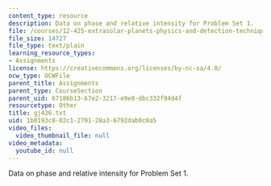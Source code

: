 ```yaml
---
content_type: resource
description: Data on phase and relative intensity for Problem Set 1.
file: /courses/12-425-extrasolar-planets-physics-and-detection-techniques-fall-2007/1b0193c002c1279128a36792dab0c0a5_gj436.txt
file_size: 14727
file_type: text/plain
learning_resource_types:
- Assignments
license: https://creativecommons.org/licenses/by-nc-sa/4.0/
ocw_type: OCWFile
parent_title: Assignments
parent_type: CourseSection
parent_uid: 67186b13-67e2-3217-e9e8-dbc332f94d4f
resourcetype: Other
title: gj436.txt
uid: 1b0193c0-02c1-2791-28a3-6792dab0c0a5
video_files:
  video_thumbnail_file: null
video_metadata:
  youtube_id: null
---
```

Data on phase and relative intensity for Problem Set 1.